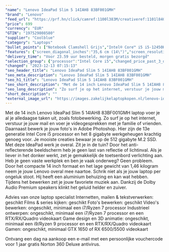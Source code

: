 ```yaml
---
"name": "Lenovo IdeaPad Slim 5 14IAH8 83BF001GMH"
"brand": "Lenovo"
"feed_url": "https://prf.hn/click/camref:1100l383M/creativeref:1101l84031/destination:https%3A%2F%2Fwww.coolblue.nl%2Fproduct%2F926527"
"price": 699
"currency": "EUR"
"GTIN": "197529808580"
"supplier": "Coolblue"
"category": "Laptops"
"bullet_points": ["Notebook Clamshell Grijs","Intel® Core™ i5 i5-12450H","35,6 cm (14\") WUXGA 1920 x 1200 Pixels IPS LED backlight 16:10","8 GB LPDDR5-SDRAM 4800 MHz","512 GB SSD","Intel® UHD Graphics","Wi-Fi 6E (802.11ax) Bluetooth 5.1","Lithium-Polymeer (LiPo) 56,6 Wh 9,98 uur 65 W","Windows 11 Home 64-bit"]
"features": {"screen_diagonal_inches":"35,6 cm (14\")","screen_resolution":"1920 x 1200 Pixels","processor_family":"Intel® Core™ i5","memory_size":"8 GB","memory_type":"LPDDR5-SDRAM","total_storage_space":"512 GB","operating_system":"Windows 11 Home","battery_capacity":"56,6 Wh","width":"312 mm","depth":"221 mm","height":"16,9 mm","weight":"1,46 kg"}
"delivery_time": "Voor 23.59 uur besteld, morgen gratis bezorgd"
"selection_group": {"processor":"Intel Core i5","changed_price_past_3_days":false,"product_family":"IdeaPad"}
"changed": "2023-12-13 07:15:13"
"seo_header_title": "Lenovo IdeaPad Slim 5 14IAH8 83BF001GMH"
"seo_meta_description": "Lenovo IdeaPad Slim 5 14IAH8 83BF001GMH"
"seo_h1_title": "Lenovo IdeaPad Slim 5 14IAH8 83BF001GMH"
"seo_short_description": "Met de 14 inch Lenovo IdeaPad Slim 5 14IAH8 83BF001GMH laptop voer je al je alledaagse taken uit, zoals fotobewerking."
"seo_long_description": "Zo surf je op het internet, verstuur je jouw mail en voer je videogesprekken met je familie of vrienden. Daarnaast bewerk je jouw foto's in Adobe Photoshop. Hier zijn de 13e generatie Intel Core i5 processor en het 8 gigabyte werkgeheugen krachtig genoeg voor. Je mooiste creaties bewaar je op de 512 gigabyte M. 2 SSD. Met deze IdeaPad werk je overal. Zit je in de tuin? Door het anti-reflecterende beeldscherm heb je geen last van reflectie of lichtinval. Als je liever in het donker werkt, zet je gemakkelijk de toetsenbord verlichting aan. Heb je geen vaste werkplek en ben je vaak onderweg? Geen probleem. Door het compacte 14 inch formaat en het lage gewicht van 1,46 kilogram neem je jouw Lenovo overal mee naartoe. Schrik niet als je jouw laptop per ongeluk stoot. Hij heeft een aluminium behuizing en kan wat hebben. Tijdens het bewerken zet je jouw favoriete muziek aan. Dankzij de Dolby Audio Premium speakers klinkt het geluid helder en zuiver. \r\n\r\nAdvies van onze laptop specialist\r\nInternetten, mailen & tekstverwerken: geschikt\r\nFilms & series kijken: geschikt\r\nFoto's bewerken: geschikt\r\nVideo's bewerken: ongeschikt, minimaal een i7/Ryzen 7 processor\r\nIndustrieel ontwerpen: ongeschikt, minimaal een i7/Ryzen 7 processor en een RTX/RX/Quadro videokaart\r\nGame design en 3D animatie: ongeschikt, minimaal een i9/Ryzen 9 processor en een RTX/RX/Quadro videokaart\r\nGamen: ongeschikt, minimaal GTX 1650 of RX 6500/5500 videokaart\r\n \r\nOntvang een dag na aankoop een e-mail met een persoonlijke vouchercode voor 1 jaar gratis Norton 360 Deluxe antivirus."
"short_description": ""
"external_image_url": "https://images.zakelijkelaptopkopen.nl/lenovo-ideapad-slim-5-14iah8-83bf001gmh.webp"
---
```


Met de 14 inch Lenovo IdeaPad Slim 5 14IAH8 83BF001GMH laptop voer je al je alledaagse taken uit, zoals fotobewerking. Zo surf je op het internet, verstuur je jouw mail en voer je videogesprekken met je familie of vrienden. Daarnaast bewerk je jouw foto's in Adobe Photoshop. Hier zijn de 13e generatie Intel Core i5 processor en het 8 gigabyte werkgeheugen krachtig genoeg voor. Je mooiste creaties bewaar je op de 512 gigabyte M.2 SSD. Met deze IdeaPad werk je overal. Zit je in de tuin? Door het anti-reflecterende beeldscherm heb je geen last van reflectie of lichtinval. Als je liever in het donker werkt, zet je gemakkelijk de toetsenbord verlichting aan. Heb je geen vaste werkplek en ben je vaak onderweg? Geen probleem. Door het compacte 14 inch formaat en het lage gewicht van 1,46 kilogram neem je jouw Lenovo overal mee naartoe. Schrik niet als je jouw laptop per ongeluk stoot. Hij heeft een aluminium behuizing en kan wat hebben. Tijdens het bewerken zet je jouw favoriete muziek aan. Dankzij de Dolby Audio Premium speakers klinkt het geluid helder en zuiver.

Advies van onze laptop specialist
Internetten, mailen & tekstverwerken: geschikt
Films & series kijken: geschikt
Foto's bewerken: geschikt
Video's bewerken: ongeschikt, minimaal een i7/Ryzen 7 processor
Industrieel ontwerpen: ongeschikt, minimaal een i7/Ryzen 7 processor en een RTX/RX/Quadro videokaart
Game design en 3D animatie: ongeschikt, minimaal een i9/Ryzen 9 processor en een RTX/RX/Quadro videokaart
Gamen: ongeschikt, minimaal GTX 1650 of RX 6500/5500 videokaart
 
Ontvang een dag na aankoop een e-mail met een persoonlijke vouchercode voor 1 jaar gratis Norton 360 Deluxe antivirus.